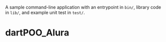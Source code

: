 A sample command-line application with an entrypoint in `bin/`, library code
in `lib/`, and example unit test in `test/`.
# dartPOO_Alura
